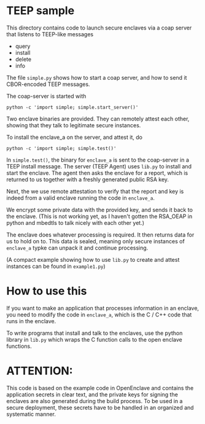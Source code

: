# TEEP sample

This directory contains code to launch secure enclaves via a coap server that listens to
TEEP-like messages
- query
- install
- delete
- info

The file `simple.py` shows how to start a coap server, and how to send it CBOR-encoded TEEP messages.

The coap-server is started with

    python -c 'import simple; simple.start_server()'
    
Two enclave binaries are provided.  They can remotely attest each other, showing that they talk
to legitimate secure instances.

To install the enclave_a on the server, and attest it, do

    python -c 'import simple; simple.test()'


In `simple.test()`, the binary for `enclave_a` is sent to the coap-server in a TEEP install message.
The server (TEEP Agent) uses `lib.py` to install and start the enclave.  The agent then asks the enclave for
a report, which is returned to us together with a freshly generated public RSA key.

Next, the we use remote attestation to verify that the report and key is indeed from a valid enclave running the
code in `enclave_a`.

We encrypt some private data with the provided key, and sends it back to the enclave.
(This is not working yet, as I haven't gotten the RSA_OEAP in python and mbedtls to talk nicely with
each other yet.)


The enclave does whatever processing is required.  It then returns data for us to hold on to.
This data is sealed, meaning only secure instances of `enclave_a` typke can unpack it and
continue processing.


(A compact example showing how to use `lib.py` to create and attest instances can be found in `example1.py`)


# How to use this

If you want to make an application that processes information in an enclave,
you need to modify the code in `enclave_a`, which is the C / C++ code that 
runs in the enclave.

To write programs that install and talk to the enclaves, use the python library
in `lib.py` which wraps the C function calls to the open enclave functions.



# ATTENTION:

This code is based on the example code in OpenEnclave and contains the application secrets in clear text,
and the private keys for signing the enclaves are also generated during the build process.  To be
used in a secure deployment, these secrets have to be handled in an organized and systematic manner.

